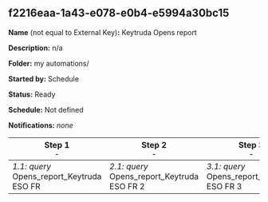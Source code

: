 ## f2216eaa-1a43-e078-e0b4-e5994a30bc15

**Name** (not equal to External Key)**:** Keytruda Opens report

**Description:** n/a

**Folder:** my automations/

**Started by:** Schedule

**Status:** Ready

**Schedule:** Not defined

**Notifications:** _none_


| Step 1<br>_<small>-</small>_ | Step 2<br>_<small>-</small>_ | Step 3<br>_<small>-</small>_ | Step 4<br>_<small>-</small>_ | Step 5<br>_<small>-</small>_ | Step 6<br>_<small>-</small>_ |
| --- | --- | --- | --- | --- | --- |
| _1.1: query_<br>Opens_report_Keytruda ESO FR | _2.1: query_<br>Opens_report_Keytruda ESO FR 2 | _3.1: query_<br>Opens_report_Keytruda ESO FR 3 | _4.1: query_<br>Opens_report_Keytruda ESO EN | _5.1: query_<br>Opens_report_Keytruda ESO EN 2 | _6.1: query_<br>Opens_report_Keytruda ESO EN 3 |

